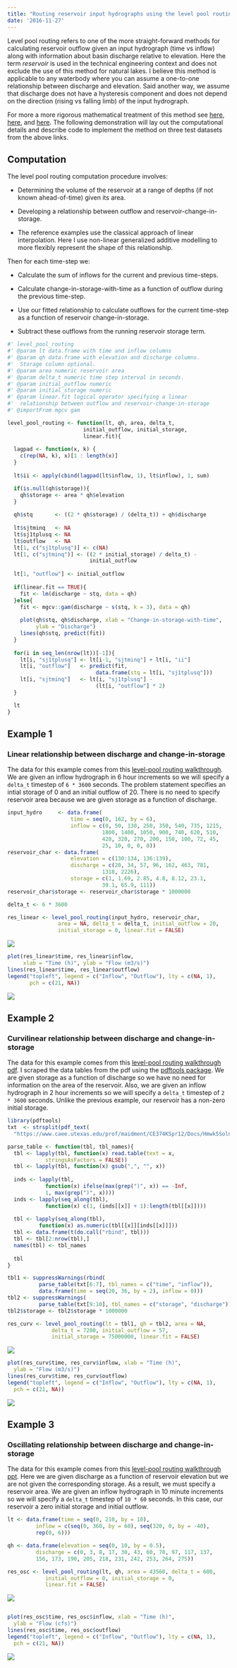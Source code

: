 ```yaml
---
title: "Routing reservoir input hydrographs using the level pool routing method"
date: '2016-11-27'
---
```


Level pool routing refers to one of the more straight-forward methods for calculating reservoir outflow given an input hydrograph (time vs inflow) along with information about basin discharge relative to elevation. Here the term *reservoir* is used in the technical engineering context and does not exclude the use of this method for natural lakes. I believe this method is applicable to any waterbody where you can assume a one-to-one relationship between discharge and elevation. Said another way, we assume that discharge does not have a hysteresis component and does not depend on the direction (rising vs falling limb) of the input hydrograph.

For more a more rigorous mathematical treatment of this method see [here](http://www.engr.colostate.edu/~ramirez/ce_old/classes/cive322-Ramirez/CE322_Web/Example_LevelPoolRouting.htm), [here](https://www.caee.utexas.edu/prof/maidment/CE374KSpr12/Docs/Hmwk5Soln.pdf), and [here](https://www.caee.utexas.edu/prof/maidment/CE374KSpr13/Visual/HydrologicRouting.pptx). The following demonstration will lay out the computational details and describe code to implement the method on three test datasets from the above links.

Computation
-----------

The level pool routing computation procedure involves:

-   Determining the volume of the reservoir at a range of depths (if not known ahead-of-time) given its area.

-   Developing a relationship between outflow and reservoir-change-in-storage.
  -   The reference examples use the classical approach of linear interpolation. Here I use non-linear generalized additive modelling to more flexibly represent the shape of this relationship.

Then for each time-step we:

-   Calculate the sum of inflows for the current and previous time-steps.

-   Calculate change-in-storage-with-time as a function of outflow during the previous time-step.

-   Use our fitted relationship to calculate outflows for the current time-step as a function of reservoir change-in-storage.

-   Subtract these outflows from the running reservoir storage term.

``` r
#' level_pool_routing
#' @param lt data.frame with time and inflow columns
#' @param qh data.frame with elevation and discharge columns.
#'  Storage column optional.
#' @param area numeric reservoir area
#' @param delta_t numeric time step interval in seconds.
#' @param initial_outflow numeric
#' @param initial_storage numeric
#' @param linear.fit logical operator specifying a linear
#'  relationship between outflow and reservoir-change-in-storage
#' @importFrom mgcv gam

level_pool_routing <- function(lt, qh, area, delta_t,
                        initial_outflow, initial_storage,
                        linear.fit){
  
  lagpad <- function(x, k) {
    c(rep(NA, k), x)[1 : length(x)] 
  }
  
  lt$ii <- apply(cbind(lagpad(lt$inflow, 1), lt$inflow), 1, sum)

  if(is.null(qh$storage)){
    qh$storage <- area * qh$elevation
  }
  
  qh$stq       <- ((2 * qh$storage) / (delta_t)) + qh$discharge
  
  lt$sjtminq   <- NA
  lt$sj1tplusq <- NA
  lt$outflow   <- NA
  lt[1, c("sj1tplusq")] <- c(NA)
  lt[1, c("sjtminq")] <- ((2 * initial_storage) / delta_t) -
                          initial_outflow
  
  lt[1, "outflow"] <- initial_outflow
  
  if(linear.fit == TRUE){
    fit <- lm(discharge ~ stq, data = qh)
  }else{
    fit <- mgcv::gam(discharge ~ s(stq, k = 3), data = qh)
    
    plot(qh$stq, qh$discharge, xlab = "Change-in-storage-with-time",
         ylab = "Discharge")
    lines(qh$stq, predict(fit))
  }
  
  for(i in seq_len(nrow(lt))[-1]){
    lt[i, "sj1tplusq"] <- lt[i-1, "sjtminq"] + lt[i, "ii"]
    lt[i, "outflow"]   <- predict(fit,
                            data.frame(stq = lt[i, "sj1tplusq"]))
    lt[i, "sjtminq"]   <- lt[i, "sj1tplusq"] -
                            (lt[i, "outflow"] * 2)
  }

  lt
}
```

Example 1
---------

### Linear relationship between discharge and change-in-storage

The data for this example comes from this [level-pool routing walkthrough](http://www.engr.colostate.edu/~ramirez/ce_old/classes/cive322-Ramirez/CE322_Web/Example_LevelPoolRouting.htm). We are given an inflow hydrograph in 6 hour increments so we will specify a `delta_t` timestep of `6 * 3600` seconds. The problem statement specifies an intial storage of 0 and an initial outflow of 20. There is no need to specify reservoir area because we are given storage as a function of discharge.

``` r
input_hydro     <- data.frame(
                    time = seq(0, 162, by = 6),
                    inflow = c(0, 50, 130, 250, 350, 540, 735, 1215,
                              1800, 1400, 1050, 900, 740, 620, 510,
                              420, 320, 270, 200, 150, 100, 72, 45,
                              25, 10, 0, 0, 0))
reservoir_char <- data.frame(
                    elevation = c(130:134, 136:139),
                    discharge = c(20, 34, 57, 96, 162, 463, 781,
                              1318, 2226),
                    storage = c(1, 1.69, 2.85, 4.8, 8.12, 23.1,
                              39.1, 65.9, 111))
reservoir_char$storage <- reservoir_char$storage * 1000000
```

``` r
delta_t <- 6 * 3600

res_linear <- level_pool_routing(input_hydro, reservoir_char,
                area = NA, delta_t = delta_t, initial_outflow = 20,
                initial_storage = 0, linear.fit = FALSE)
```

![](../images/linear_outflow-storage_calculation-1.png)

``` r
plot(res_linear$time, res_linear$inflow,
     xlab = "Time (h)", ylab = "Flow (m3/s)")
lines(res_linear$time, res_linear$outflow)
legend("topleft", legend = c("Inflow", "Outflow"), lty = c(NA, 1),
       pch = c(21, NA))
```

![](../images/linear_outflow-storage_final_plotting-1.png)

Example 2
---------

### Curvilinear relationship between discharge and change-in-storage

The data for this example comes from this [level-pool routing walkthrough pdf](https://www.caee.utexas.edu/prof/maidment/CE374KSpr12/Docs/Hmwk5Soln.pdf). I scraped the data tables from the pdf using the [pdftools package](https://github.com/ropensci/pdftools). We are given storage as a function of discharge so we have no need for information on the area of the reservoir. Also, we are given an inflow hydrograph in 2 hour increments so we will specify a `delta_t` timestep of `2 * 3600` seconds. Unlike the previous example, our reservoir has a non-zero initial storage.

``` r
library(pdftools)
txt  <- strsplit(pdf_text(
  "https://www.caee.utexas.edu/prof/maidment/CE374KSpr12/Docs/Hmwk5Soln.pdf"), "\n")[[1]]

parse_table <- function(tbl, tbl_names){
  tbl <- lapply(tbl, function(x) read.table(text = x,
            stringsAsFactors = FALSE))
  tbl <- lapply(tbl, function(x) gsub(",", "", x))
  
  inds <- lapply(tbl,
            function(x) ifelse(max(grep(")", x)) == -Inf,
            1, max(grep(")", x))))
  inds <- lapply(seq_along(tbl),
            function(x) c(1, (inds[[x]] + 1):length(tbl[[x]])))
  
  tbl <- lapply(seq_along(tbl),
          function(x) as.numeric(tbl[[x]][inds[[x]]]))
  tbl <- data.frame(t(do.call("rbind", tbl)))
  tbl <- tbl[2:nrow(tbl),]
  names(tbl) <- tbl_names
  
  tbl
}

tbl1 <- suppressWarnings(rbind(
          parse_table(txt[6:7], tbl_names = c("time", "inflow")),
          data.frame(time = seq(20, 36, by = 2), inflow = 0)))
tbl2 <- suppressWarnings(
          parse_table(txt[9:10], tbl_names = c("storage", "discharge")))
tbl2$storage <- tbl2$storage * 1000000
```

``` r
res_curv <- level_pool_routing(lt = tbl1, qh = tbl2, area = NA,
              delta_t = 7200, initial_outflow = 57,
              initial_storage = 75000000, linear.fit = FALSE)
```

![](../images/curvilinear_routing-1.png)

``` r
plot(res_curv$time, res_curv$inflow, xlab = "Time (h)",
  ylab = "Flow (m3/s)")
lines(res_curv$time, res_curv$outflow)
legend("topleft", legend = c("Inflow", "Outflow"), lty = c(NA, 1),
  pch = c(21, NA))
```

![](../images/curvilinear_plotting-1.png)

Example 3
---------

### Oscillating relationship between discharge and change-in-storage

The data for this example comes from this [level-pool routing walkthrough ppt](https://www.caee.utexas.edu/prof/maidment/CE374KSpr13/Visual/HydrologicRouting.pptx). Here we are given discharge as a function of reservoir elevation but we are not given the corresponding storage. As a result, we must specify a reservoir area. We are given an inflow hydrograph in 10 minute increments so we will specify a `delta_t` timestep of `10 * 60` seconds. In this case, our reservoir a zero initial storage and initial outflow.

``` r
lt <- data.frame(time = seq(0, 210, by = 10),
         inflow = c(seq(0, 360, by = 60), seq(320, 0, by = -40),
         rep(0, 6)))

qh <- data.frame(elevation = seq(0, 10, by = 0.5),
         discharge = c(0, 3, 8, 17, 30, 43, 60, 78, 97, 117, 137,
         156, 173, 190, 205, 218, 231, 242, 253, 264, 275))
```

``` r
res_osc <- level_pool_routing(lt, qh, area = 43560, delta_t = 600,
            initial_outflow = 0, initial_storage = 0,
            linear.fit = FALSE)
```

![](../images/osc_plotting-1.png)

``` r

plot(res_osc$time, res_osc$inflow, xlab = "Time (h)",
  ylab = "Flow (cfs)")
lines(res_osc$time, res_osc$outflow)
legend("topleft", legend = c("Inflow", "Outflow"), lty = c(NA, 1),
  pch = c(21, NA))
```

![](../images/osc_plotting-2.png)
